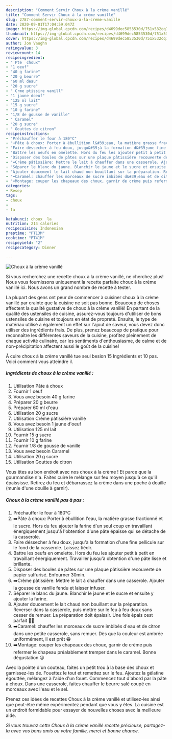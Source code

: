 ```yaml
---
description: "Comment Servir Choux à la crème vanillé"
title: "Comment Servir Choux à la crème vanillé"
slug: 2787-comment-servir-choux-a-la-creme-vanille
date: 2020-09-01T17:04:59.047Z
image: https://img-global.cpcdn.com/recipes/d4699dec5853530d/751x532cq70/choux-a-la-creme-vanille-photo-principale-de-la-recette.jpg
thumbnail: https://img-global.cpcdn.com/recipes/d4699dec5853530d/751x532cq70/choux-a-la-creme-vanille-photo-principale-de-la-recette.jpg
cover: https://img-global.cpcdn.com/recipes/d4699dec5853530d/751x532cq70/choux-a-la-creme-vanille-photo-principale-de-la-recette.jpg
author: Jon Vaughn
ratingvalue: 3
reviewcount: 14
recipeingredient:
- " Pte  choux"
- "1 oeuf"
- "40 g farine"
- "20 g beurre"
- "60 ml deau"
- "20 g sucre"
- " Crme ptissire vanill"
- "1 jaune doeuf"
- "125 ml lait"
- "15 g sucre"
- "10 g farine"
- "1/8 de gousse de vanille"
- " Caramel"
- "20 g sucre"
- " Gouttes de citron"
recipeinstructions:
- "Préchauffer le four à 180°C"
- "➡️Pâte à choux: Porter à ébullition l&#39;eau, la matière grasse fractionné et le sucre. Hors du feu ajouter la farine d&#39;un seul coup en travaillant énergiquement jusqu&#39;à l&#39;obtention d&#39;une pâte épaisse qui se détache de la casserole."
- "Faire déssecher à feu doux, jusqu&#39;à la formation d&#39;une fine pellicule sur le fond de la casserole. Laissez tiédir."
- "Battre les oeufs en omelette. Hors du feu les ajouter petit à petit en travaillant énergiquement. Travailler jusqu&#39;à obtention d&#39;une pâte lisse et brillante."
- "Disposer des boules de pâtes sur une plaque pâtissière recouverte de papier sulfurisé. Enfourner 30min."
- "➡️Crème pâtissière: Mettre le lait à chauffer dans une casserole. Ajouter la gousse de vanille fendu et laisser infuser."
- "Séparer le blanc du jaune. Blanchir le jaune et le sucre et ensuite y ajouter la farine."
- "Ajouter doucement le lait chaud non bouillant sur la préparation. Reverser dans la casserole, puis mettre sur le feu à feu doux sans cesser de remuer. La préparation doit épaissir. Une fois épais cest parfait 👌🏼"
- "➡️Caramel: chauffer les morceaux de sucre imbibés d&#39;eau et de citron dans une petite casserole, sans remuer. Dès que la couleur est ambrée uniformément, il est prêt 😁"
- "➡️Montage: couper les chapeaux des choux, garnir de crème puis refermer le chapeau préalablement tremper dans le caramel. Bonne dégustation 😉"
categories:
- Resep
tags:
- choux
- 
- la

katakunci: choux  la 
nutrition: 214 calories
recipecuisine: Indonesian
preptime: "PT13M"
cooktime: "PT41M"
recipeyield: "2"
recipecategory: Dinner

---
```



![Choux à la crème vanillé](https://img-global.cpcdn.com/recipes/d4699dec5853530d/751x532cq70/choux-a-la-creme-vanille-photo-principale-de-la-recette.jpg)

Si vous recherchez une recette choux à la crème vanillé, ne cherchez plus! Nous vous fournissons uniquement la recette parfaite choux à la crème vanillé ici. Nous avons un grand nombre de recette à tester.

La plupart des gens ont peur de commencer à cuisiner choux à la crème vanillé par crainte que la cuisine ne soit pas bonne. Beaucoup de choses affectent la qualité gustative de choux à la crème vanillé! En partant de la qualité des ustensiles de cuisine, assurez-vous toujours d'utiliser de bons ustensiles de cuisine et toujours en état de propreté. Ensuite, le type de matériau utilisé a également un effet sur l'ajout de saveur, vous devez donc utiliser des ingrédients frais. De plus, prenez beaucoup de pratique pour reconnaître les différentes saveurs de la cuisine, profitez pleinement de chaque activité culinaire, car les sentiments d'enthousiasme, de calme et de non-précipitation affectent aussi le goût de la cuisine!

<!--inarticleads1-->

À cuire choux à la crème vanillé tue seul besion 15 Ingrédients et 10 pas. Voici comment vous atteindre il.

##### Ingrédients de choux à la crème vanillé :

1. Utilisation  Pâte à choux
1. Fournir 1 oeuf
1. Vous avez besoin 40 g farine
1. Préparer 20 g beurre
1. Préparer 60 ml d&#39;eau
1. Utilisation 20 g sucre
1. Utilisation  Crème pâtissière vanillé
1. Vous avez besoin 1 jaune d&#39;oeuf
1. Utilisation 125 ml lait
1. Fournir 15 g sucre
1. Fournir 10 g farine
1. Fournir 1/8 de gousse de vanille
1. Vous avez besoin  Caramel
1. Utilisation 20 g sucre
1. Utilisation  Gouttes de citron


Vous êtes au bon endroit avec nos choux à la crème ! Et parce que la gourmandise n&#39;a. Faites cuire le mélange sur feu moyen jusqu&#39;à ce qu&#39;il épaississe. Retirez du feu et débarrassez la crème dans une poche à douille (munie d&#39;une douille à garnir). 

<!--inarticleads2-->

##### Choux à la crème vanillé pas à pas :

1. Préchauffer le four à 180°C
1. ➡️Pâte à choux: Porter à ébullition l&#39;eau, la matière grasse fractionné et le sucre. Hors du feu ajouter la farine d&#39;un seul coup en travaillant énergiquement jusqu&#39;à l&#39;obtention d&#39;une pâte épaisse qui se détache de la casserole.
1. Faire déssecher à feu doux, jusqu&#39;à la formation d&#39;une fine pellicule sur le fond de la casserole. Laissez tiédir.
1. Battre les oeufs en omelette. Hors du feu les ajouter petit à petit en travaillant énergiquement. Travailler jusqu&#39;à obtention d&#39;une pâte lisse et brillante.
1. Disposer des boules de pâtes sur une plaque pâtissière recouverte de papier sulfurisé. Enfourner 30min.
1. ➡️Crème pâtissière: Mettre le lait à chauffer dans une casserole. Ajouter la gousse de vanille fendu et laisser infuser.
1. Séparer le blanc du jaune. Blanchir le jaune et le sucre et ensuite y ajouter la farine.
1. Ajouter doucement le lait chaud non bouillant sur la préparation. Reverser dans la casserole, puis mettre sur le feu à feu doux sans cesser de remuer. La préparation doit épaissir. Une fois épais cest parfait 👌🏼
1. ➡️Caramel: chauffer les morceaux de sucre imbibés d&#39;eau et de citron dans une petite casserole, sans remuer. Dès que la couleur est ambrée uniformément, il est prêt 😁
1. ➡️Montage: couper les chapeaux des choux, garnir de crème puis refermer le chapeau préalablement tremper dans le caramel. Bonne dégustation 😉


Avec la pointe d&#39;un couteau, faites un petit trou à la base des choux et garnissez-les de. Fouettez le tout et remettez sur le feu. Ajoutez la gélatine égouttée, mélangez à l&#39;aide d&#39;un fouet. Commencez tout d&#39;abord par la pâte à choux. Dans une casserole, faites chauffer le beurre salé coupé en morceaux avec l&#39;eau et le sel. 

<!--inarticleads1-->

<p>
Prenez ces idées de recettes Choux à la crème vanillé et utilisez-les ainsi que peut-être même expérimentez pendant que vous y êtes. La cuisine est un endroit formidable pour essayer de nouvelles choses avec la meilleure aide.
</p>

<p>
<i>Si vous trouvez cette Choux à la crème vanillé recette précieuse, partagez-la avec vos bons amis ou votre famille, merci et bonne chance.</i>
</p>
